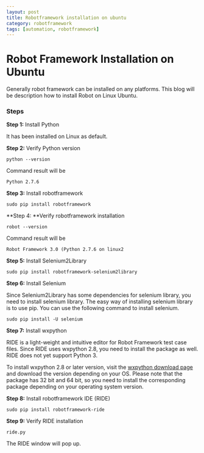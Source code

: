 ```yaml
---
layout: post
title: Robotframework installation on ubuntu
category: robotframework
tags: [automation, robotframework]
---
```


# Robot Framework Installation on Ubuntu

Generally robot framework can be installed on any platforms. This blog will be description how to install Robot on Linux Ubuntu.

### Steps

**Step 1:** Install Python

It has been installed on Linux as default. 

**Step 2:** Verify Python version

`python --version`

Command result will be

`Python 2.7.6`

**Step 3:** Install robotframework

`sudo pip install robotframework`

**Step 4: **Verify robotframework installation

`robot --version`

Command result will be

`Robot Framework 3.0 (Python 2.7.6 on linux2`

**Step 5:** Install Selenium2Library

`sudo pip install robotframework-selenium2library`

**Step 6:** Install Selenium

Since Selenium2Library has some dependencies for selenium library, you need to install selenium library. The easy way of installing selenium library is to use pip. You can use the following command to install selenium.

`sudo pip install -U selenium`

**Step 7:** Install wxpython

RIDE is a light-weight and intuitive editor for Robot Framework test case files. Since RIDE uses wxpython 2.8, you need to install the package as well. RIDE does not yet support Python 3.

To install wxpython 2.8 or later version, visit the [wxpython download page](http://wxpython.org/download.php#msw)  and download the version depending on your OS. Please note that the package has 32 bit and 64 bit, so you need to install the corresponding package depending on your operating system version. 

**Step 8:** Install robotframework IDE (RIDE)

`sudo pip install robotframework-ride`

**Step 9:** Verify RIDE installation

`ride.py`

The RIDE window will pop up.